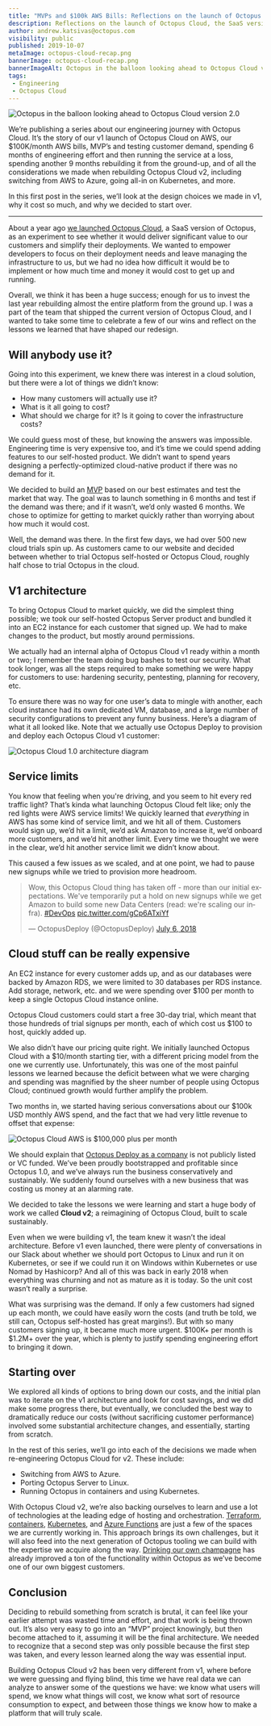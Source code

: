 ```yaml
---
title: "MVPs and $100k AWS Bills: Reflections on the launch of Octopus Cloud 1.0"
description: Reflections on the launch of Octopus Cloud, the SaaS version of Octopus, and how it shaped our plans for Octopus Cloud 2.0.
author: andrew.katsivas@octopus.com
visibility: public
published: 2019-10-07
metaImage: octopus-cloud-recap.png
bannerImage: octopus-cloud-recap.png
bannerImageAlt: Octopus in the balloon looking ahead to Octopus Cloud version 2.0
tags:
 - Engineering
 - Octopus Cloud
---
```


![Octopus in the balloon looking ahead to Octopus Cloud version 2.0](octopus-cloud-recap.png)

We’re publishing a series about our engineering journey with Octopus Cloud. It’s the story of our v1 launch of Octopus Cloud on AWS, our $100K/month AWS bills, MVP’s and testing customer demand, spending 6 months of engineering effort and then running the service at a loss, spending another 9 months rebuilding it from the ground-up, and of all the considerations we made when rebuilding Octopus Cloud v2, including switching from AWS to Azure, going all-in on Kubernetes, and more.

In this first post in the series, we’ll look at the design choices we made in v1, why it cost so much, and why we decided to start over.

<hr />

About a year ago [we launched Octopus Cloud](https://octopus.com/blog/announcing-octopus-cloud), a SaaS version of Octopus, as an experiment to see whether it would deliver significant value to our customers and simplify their deployments. We wanted to empower developers to focus on their deployment needs and leave managing the infrastructure to us, but we had no idea how difficult it would be to implement or how much time and money it would cost to get up and running.

Overall, we think it has been a huge success; enough for us to invest the last year rebuilding almost the entire platform from the ground up. I was a part of the team that shipped the current version of Octopus Cloud, and I wanted to take some time to celebrate a few of our wins and reflect on the lessons we learned that have shaped our redesign.

## Will anybody use it?

Going into this experiment, we knew there was interest in a cloud solution, but there were a lot of things we didn’t know:

* How many customers will actually use it?
* What is it all going to cost?
* What should we charge for it? Is it going to cover the infrastructure costs?

We could guess most of these, but knowing the answers was impossible. Engineering time is very expensive too, and it’s time we could spend adding features to our self-hosted product. We didn’t want to spend years designing a perfectly-optimized cloud-native product if there was no demand for it.

We decided to build an [MVP](https://en.wikipedia.org/wiki/Minimum_viable_product) based on our best estimates and test the market that way. The goal was to launch something in 6 months and test if the demand was there; and if it wasn’t, we’d only wasted 6 months. We chose to optimize for getting to market quickly rather than worrying about how much it would cost.

Well, the demand was there. In the first few days, we had over 500 new cloud trials spin up. As customers came to our website and decided between whether to trial Octopus self-hosted or Octopus Cloud, roughly half chose to trial Octopus in the cloud.

## V1 architecture

To bring Octopus Cloud to market quickly, we did the simplest thing possible; we took our self-hosted Octopus Server product and bundled it into an EC2 instance for each customer that signed up. We had to make changes to the product, but mostly around permissions.

We actually had an internal alpha of Octopus Cloud v1 ready within a month or two; I remember the team doing bug bashes to test our security. What took longer, was all the steps required to make something we were happy for customers to use: hardening security, pentesting, planning for recovery, etc.

To ensure there was no way for one user’s data to mingle with another, each cloud instance had its own dedicated VM, database, and a large number of security configurations to prevent any funny business. Here’s a diagram of what it all looked like. Note that we actually use Octopus Deploy to provision and deploy each Octopus Cloud v1 customer:

![Octopus Cloud 1.0 architecture diagram](octopus-cloud-v1-architecture-diagram.png "width=600")

## Service limits

You know that feeling when you're driving, and you seem to hit every red traffic light? That’s kinda what launching Octopus Cloud felt like; only the red lights were AWS service limits! We quickly learned that *everything* in AWS has some kind of service limit, and we hit all of them. Customers would sign up, we’d hit a limit, we’d ask Amazon to increase it, we’d onboard more customers, and we’d hit another limit. Every time we thought we were in the clear, we’d hit another service limit we didn’t know about.

This caused a few issues as we scaled, and at one point, we had to pause new signups while we tried to provision more headroom.

<blockquote class="twitter-tweet"><p lang="en" dir="ltr">Wow, this Octopus Cloud thing has taken off - more than our initial expectations. We&#39;ve temporarily put a hold on new signups while we get Amazon to build some new Data Centers (read: we&#39;re scaling our infra). <a href="https://twitter.com/hashtag/DevOps?src=hash&amp;ref_src=twsrc%5Etfw">#DevOps</a> <a href="https://t.co/gCp6ATxiYf">pic.twitter.com/gCp6ATxiYf</a></p>&mdash; OctopusDeploy (@OctopusDeploy) <a href="https://twitter.com/OctopusDeploy/status/1015048915605831680?ref_src=twsrc%5Etfw">July 6, 2018</a></blockquote> <script async src="https://platform.twitter.com/widgets.js" charset="utf-8"></script>

## Cloud stuff can be really expensive

An EC2 instance for every customer adds up, and as our databases were backed by Amazon RDS, we were limited to 30 databases per RDS instance. Add storage, network, etc. and we were spending over $100 per month to keep a single Octopus Cloud instance online.

Octopus Cloud customers could start a free 30-day trial, which meant that those hundreds of trial signups per month, each of which cost us $100 to host, quickly added up.

We also didn’t have our pricing quite right. We initially launched Octopus Cloud with a $10/month starting tier, with a different pricing model from the one we currently use. Unfortunately, this was one of the most painful lessons we learned because the deficit between what we were charging and spending was magnified by the sheer number of people using Octopus Cloud; continued growth would further amplify the problem.

Two months in, we started having serious conversations about our $100k USD monthly AWS spend, and the fact that we had very little revenue to offset that expense:

![Octopus Cloud AWS is $100,000 plus per month](octopus-cloud-aws-bill.png)

We should explain that [Octopus Deploy as a company](https://octopus.com/company) is not publicly listed or VC funded. We’ve been proudly bootstrapped and profitable since Octopus 1.0, and we’ve always run the business conservatively and sustainably. We suddenly found ourselves with a new business that was costing us money at an alarming rate.

We decided to take the lessons we were learning and start a huge body of work we called **Cloud v2**; a reimagining of Octopus Cloud, built to scale sustainably.

Even when we were building v1, the team knew it wasn’t the ideal architecture. Before v1 even launched, there were plenty of conversations in our Slack about whether we should port Octopus to Linux and run it on Kubernetes, or see if we could run it on Windows within Kubernetes or use Nomad by Hashicorp? And all of this was back in early 2018 when everything was churning and not as mature as it is today. So the unit cost wasn’t really a surprise.

What was surprising was the demand. If only a few customers had signed up each month, we could have easily worn the costs (and truth be told, we still can, Octopus self-hosted has great margins!). But with so many customers signing up, it became much more urgent. $100K+ per month is $1.2M+ over the year, which is plenty to justify spending engineering effort to bringing it down.

## Starting over

We explored all kinds of options to bring down our costs, and the initial plan was to iterate on the v1 architecture and look for cost savings, and we did make some progress there, but eventually, we concluded the best way to dramatically reduce our costs (without sacrificing customer performance) involved some substantial architecture changes, and essentially, starting from scratch.

In the rest of this series, we’ll go into each of the decisions we made when re-engineering Octopus Cloud for v2. These include:

 - Switching from AWS to Azure.
 - Porting Octopus Server to Linux.
 - Running Octopus in containers and using Kubernetes.

With Octopus Cloud v2, we’re also backing ourselves to learn and use a lot of technologies at the leading edge of hosting and orchestration. [Terraform](https://github.com/OctopusDeploy/terraform-provider-octopusdeploy), [containers](https://hub.docker.com/r/octopusdeploy/octopusdeploy), [Kubernetes](https://docs.microsoft.com/en-us/azure/aks/), and [Azure Functions](https://docs.microsoft.com/en-us/azure/azure-functions/) are just a few of the spaces we are currently working in. This approach brings its own challenges, but it will also feed into the next generation of Octopus tooling we can build with the expertise we acquire along the way. [Drinking our own champagne](https://en.wikipedia.org/wiki/Eating_your_own_dog_food) has already improved a ton of the functionality within Octopus as we’ve become one of our own biggest customers.

## Conclusion

Deciding to rebuild something from scratch is brutal, it can feel like your earlier attempt was wasted time and effort, and that work is being thrown out. It’s also very easy to go into an “MVP” project knowingly, but then become attached to it, assuming it will be the final architecture. We needed to recognize that a second step was only possible because the first step was taken, and every lesson learned along the way was essential input.

Building Octopus Cloud v2 has been very different from v1, where before we were guessing and flying blind, this time we have real data we can analyze to answer some of the questions we have: we know what users will spend, we know what things will cost, we know what sort of resource consumption to expect, and between those things we know how to make a platform that will truly scale.
